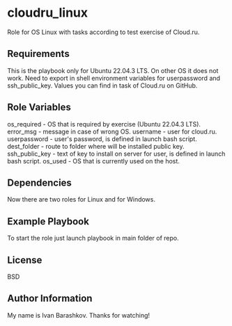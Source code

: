 cloudru_linux
=========
Role for OS Linux with tasks according to test exercise of Cloud.ru.

Requirements
------------
This is the playbook only for Ubuntu 22.04.3 LTS. On other OS it does not work.
Need to export in shell environment variables for userpassword and ssh_public_key. Values you can find in task of Cloud.ru on GitHub.

Role Variables
--------------
os_required - OS that is required by exercise (Ubuntu 22.04.3 LTS).
error_msg - message in case of wrong OS.
username - user for cloud.ru.
userpassword - user's password, is defined in launch bash script.
dest_folder - route to folder where will be installed public key.
ssh_public_key - text of key to install on server for user, is defined in launch bash script.
os_used - OS that is currently used on the host.

Dependencies
------------
Now there are two roles for Linux and for Windows.

Example Playbook
----------------
To start the role just launch playbook in main folder of repo.

License
-------
BSD

Author Information
------------------
My name is Ivan Barashkov.
Thanks for watching!
